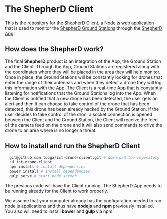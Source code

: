 The ShepherD Client
================

This is the repository for the ShepherD Client, a Node.js web application that is used to monitor the [ShepherD Ground Stations](https://github.com/tooga/ict-drone-groundstation) through the [ShepherD App](https://github.com/anadaniel/shepherd_app).

## How does the ShepherD work?

The final **ShepherD** product is an integration of the App, the Ground Station and the Client. Through the App, Ground Stations are registered along with the coordinates where they will be placed in the area they will help monitor. Once in place, the Ground Stations will be constantly looking for drones that enter the range of their antennas and when they detect a drone they will log this information with the App. The Client is a real-time App that is constantly listening for notifications that the Ground Stations log into the App. When the Client is notified that a new drone has been detected, the user gets an alert and then it can choose to take control of the drone that has been detected, this drone has been already hacked by the Ground Station. If the user decides to take control of the dron, a socket connection is opened between the Client and the Ground Station, the Client will receive the feed of the camera feed on the drone and it will also send commands to drive the drone to an area where is no longer a threat.

## How to install and run the ShepherD Client
```sh
  git@github.com:tooga/ict-drone-client.git # download the repository
  cd ict-drone-client
  npm install # install dependencies
  bower install # install dependencies
  gulp serve # start node server
```
The previous code will have the Client running. The ShepherD App needs to be running already for the Client to work properly.

We assume that your computer already has the configuration needed to run node js applications and thus have **nodejs** and **npm** previously installed. You also will need to install **bower** and **gulp** via npm.

